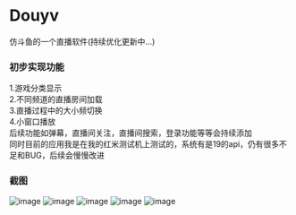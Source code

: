 # Douyv
仿斗鱼的一个直播软件(持续优化更新中...)  
### 初步实现功能  
1.游戏分类显示  
2.不同频道的直播房间加载  
3.直播过程中的大小频切换  
4.小窗口播放  
后续功能如弹幕，直播间关注，直播间搜索，登录功能等等会持续添加  
同时目前的应用我是在我的红米测试机上测试的，系统有是19的api，仍有很多不足和BUG，后续会慢慢改进  

### 截图
![image](https://github.com/zhoutianjie/Douyv/blob/master/Douyv/ScreenShorts/classify.png)
![image](https://github.com/zhoutianjie/Douyv/blob/master/Douyv/ScreenShorts/home.png)
![image](https://github.com/zhoutianjie/Douyv/blob/master/Douyv/ScreenShorts/play_fullscreen.png)
![image](https://github.com/zhoutianjie/Douyv/blob/master/Douyv/ScreenShorts/play_small.png)
![image](https://github.com/zhoutianjie/Douyv/blob/master/Douyv/ScreenShorts/play_window.png)


